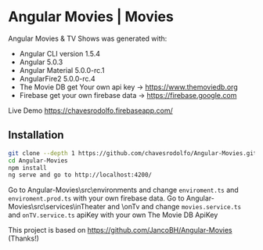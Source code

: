 # Angular Movies | Movies

Angular Movies & TV Shows was generated with:
- Angular CLI version 1.5.4
- Angular 5.0.3
- Angular Material 5.0.0-rc.1
- AngularFire2 5.0.0-rc.4
- The Movie DB get Your own api key -> https://www.themoviedb.org
- Firebase get your own firebase data -> https://firebase.google.com

Live Demo https://chavesrodolfo.firebaseapp.com/

## Installation

```bash
git clone --depth 1 https://github.com/chavesrodolfo/Angular-Movies.git
cd Angular-Movies
npm install
ng serve and go to http://localhost:4200/
```
Go to Angular-Movies\src\environments and change ```enviroment.ts``` and ```enviroment.prod.ts``` with your own firebase data.
Go to Angular-Movies\src\services\inTheater and \onTv and change ```movies.service.ts``` and ```onTV.service.ts``` apiKey with your own The Movie DB ApiKey

This project is based on https://github.com/JancoBH/Angular-Movies (Thanks!)